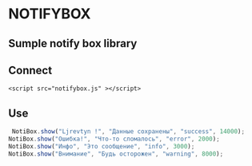 # NOTIFYBOX

## Sumple notify box library

## Connect
```
<script src="notifybox.js" ></script>
```

## Use
```js
 NotiBox.show("Ljrevtyn !", "Данные сохранены", "success", 14000);
NotiBox.show("Ошибка!", "Что-то сломалось", "error", 2000);
NotiBox.show("Инфо", "Это сообщение", "info", 3000);
NotiBox.show("Внимание", "Будь осторожен", "warning", 8000);
```


